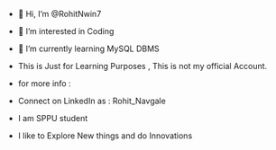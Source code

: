- 👋 Hi, I’m @RohitNwin7
- 👀 I’m interested in Coding
- 🌱 I’m currently learning MySQL DBMS
 
- This is Just for Learning Purposes , This is not my official Account.
- for more info :
- Connect on LinkedIn as : Rohit_Navgale
- I am SPPU student
- I like to Explore New things and do Innovations
<!---
RohitNwin7/RohitNwin7 is a ✨ special ✨ repository because its `README.md` (this file) appears on your GitHub profile.
You can click the Preview link to take a look at your changes.
--->
